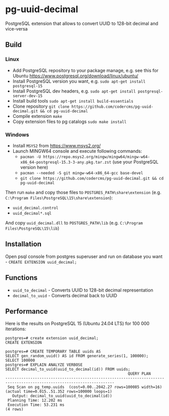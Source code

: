 # pg-uuid-decimal
PostgreSQL extension that allows to convert UUID to 128-bit decimal and vice-versa

## Build
### Linux
* Add PostgreSQL repository to your package manage, e.g. see this for Ubuntu https://www.postgresql.org/download/linux/ubuntu/
* Install PostgreSQL version you want, e.g. `sudo apt-get install postgresql-15`
* Install PostgreSQL dev headers, e.g. `sudo apt-get install postgresql-server-dev-15`
* Install build tools `sudo apt-get install build-essentials`
* Clone repository `git clone https://github.com/codercms/pg-uuid-decimal.git && cd pg-uuid-decimal`
* Compile extension `make`
* Copy extension files to pg catalogs `sudo make install`

### Windows
* Install `MSYS2` from https://www.msys2.org/
* Launch MINGW64 console and execute following commands:
  * `pacman -U https://repo.msys2.org/mingw/mingw64/mingw-w64-x86_64-postgresql-15.3-3-any.pkg.tar.zst` (use your PostgreSQL version here)
  * `pacman --needed -S git mingw-w64-x86_64-gcc base-devel`
  * `git clone https://github.com/codercms/pg-uuid-decimal.git && cd pg-uuid-decimal`

Then run `make` and copy those files to `POSTGRES_PATH\share\extension` (e.g. `C:\Program Files\PostgreSQL\15\share\extension`):
* `uuid_decimal.control`
* `uuid_decimal*.sql`

And copy `uuid_decimal.dll` to `POSTGRES_PATH\lib` (e.g. `C:\Program Files\PostgreSQL\15\lib`)

## Installation
Open psql console from postgres superuser and run on database you want - `CREATE EXTENSION uuid_decimal;`

## Functions
* `uuid_to_decimal` - Converts UUID to 128-bit decimal representation
* `decimal_to_uuid` - Converts decimal back to UUID

## Performance
Here is the results on PostgreSQL 15 (Ubuntu 24.04 LTS) for 100 000 iterations:

```
postgres=# create extension uuid_decimal;
CREATE EXTENSION

postgres=# CREATE TEMPORARY TABLE uuids AS
SELECT gen_random_uuid() AS id FROM generate_series(1, 100000);
SELECT 100000
postgres=# EXPLAIN ANALYZE VERBOSE
SELECT decimal_to_uuid(uuid_to_decimal(id)) FROM uuids;
                                                      QUERY PLAN
----------------------------------------------------------------------------------------------------------------------
 Seq Scan on pg_temp.uuids  (cost=0.00..2042.27 rows=100085 width=16) (actual time=0.015..51.352 rows=100000 loops=1)
   Output: decimal_to_uuid(uuid_to_decimal(id))
 Planning Time: 12.202 ms
 Execution Time: 53.231 ms
(4 rows)
```
